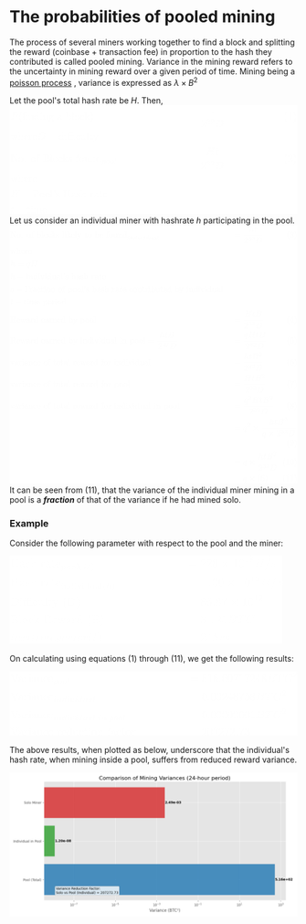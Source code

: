 # The probabilities of pooled mining

The process of several miners working together to find a block and splitting the reward (coinbase + transaction fee) in proportion to the hash they contributed is called pooled mining. 
Variance in the mining reward refers to the uncertainty in mining reward over a given period of time. Mining being a [poisson process](Mining%20Probabilities.md)  , variance is expressed as $\lambda \times B^2$

Let the pool's total hash rate be $H$. Then, 
![](images/pooleq_1.png)
Let us consider an individual miner with hashrate $h$ participating in the pool. 
![](images/pooleq_2.png)It can be seen from (11), that the variance of the individual miner mining in a pool is a ***fraction*** of that of the variance if he had mined solo. 

### Example
Consider the following parameter with respect to the pool and the miner:

![](images/pooleq_3.png)

On calculating using equations (1) through (11), we get the following results:

![](images/pooleq_4.png)

The above results, when plotted as below, underscore that the individual's hash rate, when mining inside a pool, suffers from reduced reward variance. 

![](images/variance_comp.png)
